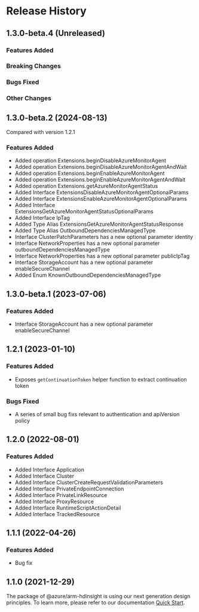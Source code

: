 # Release History

## 1.3.0-beta.4 (Unreleased)

### Features Added

### Breaking Changes

### Bugs Fixed

### Other Changes

## 1.3.0-beta.2 (2024-08-13)
Compared with version 1.2.1
    
### Features Added

  - Added operation Extensions.beginDisableAzureMonitorAgent
  - Added operation Extensions.beginDisableAzureMonitorAgentAndWait
  - Added operation Extensions.beginEnableAzureMonitorAgent
  - Added operation Extensions.beginEnableAzureMonitorAgentAndWait
  - Added operation Extensions.getAzureMonitorAgentStatus
  - Added Interface ExtensionsDisableAzureMonitorAgentOptionalParams
  - Added Interface ExtensionsEnableAzureMonitorAgentOptionalParams
  - Added Interface ExtensionsGetAzureMonitorAgentStatusOptionalParams
  - Added Interface IpTag
  - Added Type Alias ExtensionsGetAzureMonitorAgentStatusResponse
  - Added Type Alias OutboundDependenciesManagedType
  - Interface ClusterPatchParameters has a new optional parameter identity
  - Interface NetworkProperties has a new optional parameter outboundDependenciesManagedType
  - Interface NetworkProperties has a new optional parameter publicIpTag
  - Interface StorageAccount has a new optional parameter enableSecureChannel
  - Added Enum KnownOutboundDependenciesManagedType
    
    
## 1.3.0-beta.1 (2023-07-06)
    
### Features Added

  - Interface StorageAccount has a new optional parameter enableSecureChannel
    
## 1.2.1 (2023-01-10)

### Features Added

  - Exposes `getContinuationToken` helper function to extract continuation token

### Bugs Fixed

  - A series of small bug fixs relevant to authentication and apiVersion policy

## 1.2.0 (2022-08-01)

### Features Added

  - Added Interface Application
  - Added Interface Cluster
  - Added Interface ClusterCreateRequestValidationParameters
  - Added Interface PrivateEndpointConnection
  - Added Interface PrivateLinkResource
  - Added Interface ProxyResource
  - Added Interface RuntimeScriptActionDetail
  - Added Interface TrackedResource
    
## 1.1.1 (2022-04-26)

### Features Added

  - Bug fix

## 1.1.0 (2021-12-29)

The package of @azure/arm-hdinsight is using our next generation design principles. To learn more, please refer to our documentation [Quick Start](https://aka.ms/azsdk/js/mgmt/quickstart).
